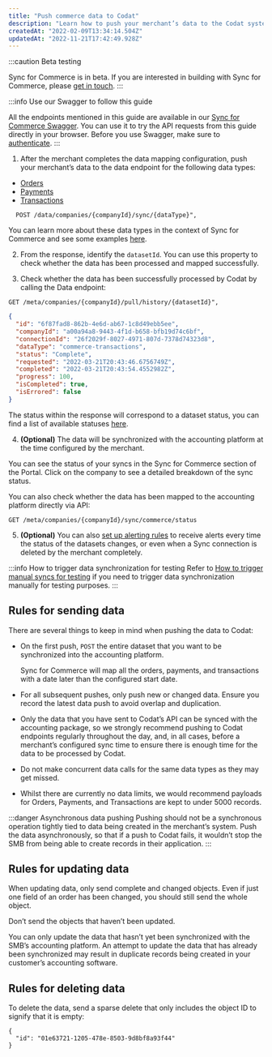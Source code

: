 ```yaml
---
title: "Push commerce data to Codat"
description: "Learn how to push your merchant’s data to the Codat systema"
createdAt: "2022-02-09T13:34:14.504Z"
updatedAt: "2022-11-21T17:42:49.928Z"
---
```


:::caution Beta testing

Sync for Commerce is in beta. If you are interested in building with Sync for Commerce, please [get in touch](mailto:sync-for-commerce@codat.io).
:::

:::info Use our Swagger to follow this guide

All the endpoints mentioned in this guide are available in our <a href="https://api.codat.io/sync/swagger" target="_blank">Sync for Commerce Swagger</a>. You can use it to try the API requests from this guide directly in your browser. Before you use Swagger, make sure to [authenticate](https://docs.codat.io/reference/authentication).
:::

1. After the merchant completes the data mapping configuration, push your merchant’s data to the data endpoint for the following data types:

- [Orders](/commerce-api#/schemas/orders)
- [Payments](/commerce-api#/schemas/payments)
- [Transactions](/commerce-api#/schemas/transactions)

```http
  POST /data/companies/{companyId}/sync/{dataType}",
```

You can learn more about these data types in the context of Sync for Commerce and see some examples [here](/functional-examples-of-data).

2. From the response, identify the `datasetId`. You can use this property to check whether the data has been processed and mapped successfully.

3. Check whether the data has been successfully processed by Codat by calling the Data endpoint:

```http
GET /meta/companies/{companyId}/pull/history/{datasetId}",
```

```json
{
  "id": "6f87fad8-862b-4e6d-ab67-1c8d49ebb5ee",
  "companyId": "a00a94a8-9443-4f1d-b658-bfb19d74c6bf",
  "connectionId": "26f2029f-8027-4971-807d-7378d74323d8",
  "dataType": "commerce-transactions",
  "status": "Complete",
  "requested": "2022-03-21T20:43:46.6756749Z",
  "completed": "2022-03-21T20:43:54.4552982Z",
  "progress": 100,
  "isCompleted": true,
  "isErrored": false
}
```

The status within the response will correspond to a dataset status, you can find a list of available statuses [here](/data-status#dataset-statuses).

4. **(Optional)** The data will be synchronized with the accounting platform at the time configured by the merchant.

You can see the status of your syncs in the Sync for Commerce section of the Portal. Click on the company to see a detailed breakdown of the sync status.

You can also check whether the data has been mapped to the accounting platform directly via API:

```http
GET /meta/companies/{companyId}/sync/commerce/status
```

5. **(Optional)** You can also [set up alerting rules](/core-rules-types) to receive alerts every time the status of the datasets changes, or even when a Sync connection is deleted by the merchant completely.

:::info How to trigger data synchronization for testing
Refer to [How to trigger manual syncs for testing](/sync-your-own-merchant-journey#how-to-trigger-manual-syncs-for-testing) if you need to trigger data synchronization manually for testing purposes.
:::

## Rules for sending data

There are several things to keep in mind when pushing the data to Codat:

- On the first push, `POST` the entire dataset that you want to be synchronized into the accounting platform.

  Sync for Commerce will map all the orders, payments, and transactions with a date later than the configured start date.

- For all subsequent pushes, only push new or changed data. Ensure you record the latest data push to avoid overlap and duplication.
- Only the data that you have sent to Codat’s API can be synced with the accounting package, so we strongly recommend pushing to Codat endpoints regularly throughout the day, and, in all cases, before a merchant’s configured sync time to ensure there is enough time for the data to be processed by Codat.
- Do not make concurrent data calls for the same data types as they may get missed.
- Whilst there are currently no data limits, we would recommend payloads for Orders, Payments, and Transactions are kept to under 5000 records.

:::danger Asynchronous data pushing
Pushing should not be a synchronous operation tightly tied to data being created in the merchant’s system. Push the data asynchronously, so that if a push to Codat fails, it wouldn’t stop the SMB from being able to create records in their application.
:::

## Rules for updating data

When updating data, only send complete and changed objects. Even if just one field of an order has been changed, you should still send the whole object.

Don’t send the objects that haven’t been updated.

You can only update the data that hasn’t yet been synchronized with the SMB’s accounting platform. An attempt to update the data that has already been synchronized may result in duplicate records being created in your customer’s accounting software.

## Rules for deleting data

To delete the data, send a sparse delete that only includes the object ID to signify that it is empty:

```http
{
  "id": "01e63721-1205-478e-8503-9d8bf8a93f44"
}
```
